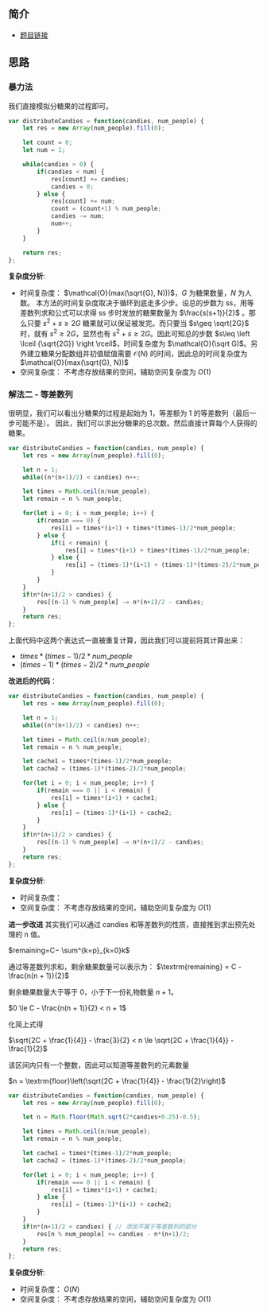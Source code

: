  
 
 
## 简介
- [题目链接](https://leetcode-cn.com/problems/distribute-candies-to-people/)

## 思路
### 暴力法
我们直接模拟分糖果的过程即可。
```javascript
var distributeCandies = function(candies, num_people) {
    let res = new Array(num_people).fill(0);

    let count = 0;
    let num = 1;

    while(candies > 0) {
        if(candies < num) {
            res[count] += candies;
            candies = 0;
        } else {
            res[count] += num;
            count = (count+1) % num_people;
            candies -= num;
            num++;         
        }
    }

    return res;
};

```

**复杂度分析**:
- 时间复杂度： $\mathcal{O}(max(\sqrt{G}, N)))$，$G$ 为糖果数量，$N$ 为人数。
本方法的时间复杂度取决于循环到底走多少步。设总的步数为 ss，用等差数列求和公式可以求得 ss 步时发放的糖果数量为 $\frac{s(s+1)}{2}$ 。那么只要 $s^2+s\geq 2G$ 糖果就可以保证被发完。而只要当 $s\geq \sqrt{2G}$ 时，就有 $s^2\geq 2G$，显然也有 $s^2+s\geq 2G$。因此可知总的步数 $s\leq \left \lceil {\sqrt{2G}} \right \rceil$，时间复杂度为 $\mathcal{O}(\sqrt G)$。另外建立糖果分配数组并初值赋值需要 $\mathcal{O}(N)$ 的时间，因此总的时间复杂度为 $\mathcal{O}(max(\sqrt{G}, N))$
- 空间复杂度： 不考虑存放结果的空间，辅助空间复杂度为 $O(1)$


### 解法二 - 等差数列
很明显，我们可以看出分糖果的过程是起始为 1，等差额为 1 的等差数列（最后一步可能不是）。
因此，我们可以求出分糖果的总次数。然后直接计算每个人获得的糖果。
````javascript
var distributeCandies = function(candies, num_people) {
    let res = new Array(num_people).fill(0);

    let n = 1;
    while((n*(n+1)/2) < candies) n++;

    let times = Math.ceil(n/num_people);
    let remain = n % num_people;

    for(let i = 0; i < num_people; i++) {
        if(remain === 0) {
            res[i] = times*(i+1) + times*(times-1)/2*num_people; 
        } else {
            if(i < remain) {
                res[i] = times*(i+1) + times*(times-1)/2*num_people; 
            } else {
                res[i] = (times-1)*(i+1) + (times-1)*(times-2)/2*num_people; 
            }
        }
    }
    if(n*(n+1)/2 > candies) {
        res[(n-1) % num_people] -= n*(n+1)/2 - candies;
    }
    return res;
};


````

上面代码中这两个表达式一直被重复计算，因此我们可以提前将其计算出来：
- $times*(times-1)/2*num\_people$
- $(times-1)*(times-2)/2*num\_people$

**改进后的代码**：
```javascript
var distributeCandies = function(candies, num_people) {
    let res = new Array(num_people).fill(0);

    let n = 1;
    while((n*(n+1)/2) < candies) n++;

    let times = Math.ceil(n/num_people);
    let remain = n % num_people;

    let cache1 = times*(times-1)/2*num_people;
    let cache2 = (times-1)*(times-2)/2*num_people;

    for(let i = 0; i < num_people; i++) {
        if(remain === 0 || i < remain) {
            res[i] = times*(i+1) + cache1; 
        } else {
            res[i] = (times-1)*(i+1) + cache2; 
        }
    }
    if(n*(n+1)/2 > candies) {
        res[(n-1) % num_people] -= n*(n+1)/2 - candies;
    }
    return res;
};
```

**复杂度分析**:
- 时间复杂度： 
- 空间复杂度： 不考虑存放结果的空间，辅助空间复杂度为 $O(1)$


**进一步改进**
其实我们可以通过 candies 和等差数列的性质，直接推到求出预先处理的 n 值。

$remaining=C− \sum^{k=p}_{k=0}k$

通过等差数列求和，剩余糖果数量可以表示为：
$\textrm{remaining} = C - \frac{n(n + 1)}{2}$

剩余糖果数量大于等于 $0$，小于下一份礼物数量 $n + 1$。

$0 \le C - \frac{n(n + 1)}{2} < n + 1$

化简上式得

$\sqrt{2C + \frac{1}{4}} - \frac{3}{2} < n \le \sqrt{2C + \frac{1}{4}} - \frac{1}{2}$

该区间内只有一个整数，因此可以知道等差数列的元素数量

$n = \textrm{floor}\left(\sqrt{2C + \frac{1}{4}} - \frac{1}{2}\right)$

```javascript
var distributeCandies = function(candies, num_people) {
    let res = new Array(num_people).fill(0);

    let n = Math.floor(Math.sqrt(2*candies+0.25)-0.5);

    let times = Math.ceil(n/num_people);
    let remain = n % num_people;

    let cache1 = times*(times-1)/2*num_people;
    let cache2 = (times-1)*(times-2)/2*num_people;

    for(let i = 0; i < num_people; i++) {
        if(remain === 0 || i < remain) {
            res[i] = times*(i+1) + cache1; 
        } else {
            res[i] = (times-1)*(i+1) + cache2; 
        }
    }
    if(n*(n+1)/2 < candies) { // 添加不属于等差数列的部分
        res[n % num_people] += candies - n*(n+1)/2;
    }
    return res;
};

```


**复杂度分析**:
- 时间复杂度： $O(N)$
- 空间复杂度： 不考虑存放结果的空间，辅助空间复杂度为 $O(1)$